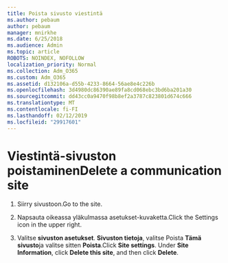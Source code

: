 ```yaml
---
title: Poista sivusto viestintä
ms.author: pebaum
author: pebaum
manager: mnirkhe
ms.date: 6/25/2018
ms.audience: Admin
ms.topic: article
ROBOTS: NOINDEX, NOFOLLOW
localization_priority: Normal
ms.collection: Adm_O365
ms.custom: Adm_O365
ms.assetid: d132106a-d55b-4233-8664-56ae8e4c226b
ms.openlocfilehash: 3d4980dc86390ae89fa8cd068ebc3bd6ba201a30
ms.sourcegitcommit: dd43cc0a9470f98b8ef2a3787c823801d674c666
ms.translationtype: MT
ms.contentlocale: fi-FI
ms.lasthandoff: 02/12/2019
ms.locfileid: "29917601"
---
```

# <a name="delete-a-communication-site"></a><span data-ttu-id="41b8c-102">Viestintä-sivuston poistaminen</span><span class="sxs-lookup"><span data-stu-id="41b8c-102">Delete a communication site</span></span>

1. <span data-ttu-id="41b8c-103">Siirry sivustoon.</span><span class="sxs-lookup"><span data-stu-id="41b8c-103">Go to the site.</span></span>
    
2. <span data-ttu-id="41b8c-104">Napsauta oikeassa yläkulmassa asetukset-kuvaketta.</span><span class="sxs-lookup"><span data-stu-id="41b8c-104">Click the Settings icon in the upper right.</span></span>
    
3. <span data-ttu-id="41b8c-p101">Valitse **sivuston asetukset**. **Sivuston tietoja**, valitse Poista **Tämä sivusto**ja valitse sitten **Poista**.</span><span class="sxs-lookup"><span data-stu-id="41b8c-p101">Click **Site settings**. Under **Site Information**, click **Delete this site**, and then click **Delete**.</span></span>
    

